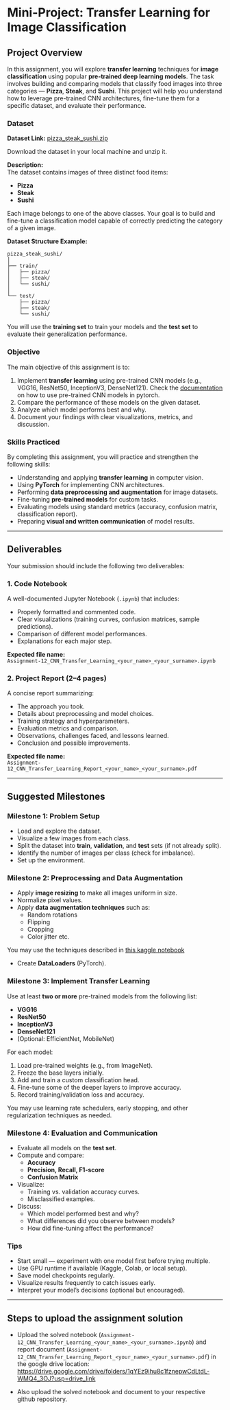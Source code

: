 # Mini-Project: Transfer Learning for Image Classification

## Project Overview

In this assignment, you will explore **transfer learning** techniques for **image classification** using popular **pre-trained deep learning models**. The task involves building and comparing models that classify food images into three categories — **Pizza**, **Steak**, and **Sushi**. This project will help you understand how to leverage pre-trained CNN architectures, fine-tune them for a specific dataset, and evaluate their performance.

### Dataset

**Dataset Link:** [pizza_steak_sushi.zip](https://github.com/skarma91/logicmojo-data-science-april-2025/blob/main/Assignments/Assignment-12-Computer_Vision/pizza_steak_sushi.zip)

Download the dataset in your local machine and unzip it.

**Description:**  
The dataset contains images of three distinct food items:
- **Pizza**
- **Steak**
- **Sushi**

Each image belongs to one of the above classes. Your goal is to build and fine-tune a classification model capable of correctly predicting the category of a given image.

**Dataset Structure Example:**
```
pizza_steak_sushi/
│
├── train/
│   ├── pizza/
│   ├── steak/
│   └── sushi/
│
└── test/
    ├── pizza/
    ├── steak/
    └── sushi/
```

You will use the **training set** to train your models and the **test set** to evaluate their generalization performance.


### Objective

The main objective of this assignment is to:
1. Implement **transfer learning** using pre-trained CNN models (e.g., VGG16, ResNet50, InceptionV3, DenseNet121). Check the [documentation](https://docs.pytorch.org/vision/main/models.html) on how to use pre-trained CNN models in pytorch.
2. Compare the performance of these models on the given dataset.
3. Analyze which model performs best and why.
4. Document your findings with clear visualizations, metrics, and discussion.

### Skills Practiced

By completing this assignment, you will practice and strengthen the following skills:
- Understanding and applying **transfer learning** in computer vision.
- Using **PyTorch** for implementing CNN architectures.
- Performing **data preprocessing and augmentation** for image datasets.
- Fine-tuning **pre-trained models** for custom tasks.
- Evaluating models using standard metrics (accuracy, confusion matrix, classification report).
- Preparing **visual and written communication** of model results.

---

## Deliverables

Your submission should include the following two deliverables:

### 1. Code Notebook
A well-documented Jupyter Notebook (`.ipynb`) that includes:
- Properly formatted and commented code.
- Clear visualizations (training curves, confusion matrices, sample predictions).
- Comparison of different model performances.
- Explanations for each major step.

**Expected file name:**  
`Assignment-12_CNN_Transfer_Learning_<your_name>_<your_surname>.ipynb`

### 2. Project Report (2–4 pages)
A concise report summarizing:
- The approach you took.
- Details about preprocessing and model choices.
- Training strategy and hyperparameters.
- Evaluation metrics and comparison.
- Observations, challenges faced, and lessons learned.
- Conclusion and possible improvements.

**Expected file name:**  
`Assignment-12_CNN_Transfer_Learning_Report_<your_name>_<your_surname>.pdf`

---

## Suggested Milestones

### Milestone 1: Problem Setup
- Load and explore the dataset.
- Visualize a few images from each class.
- Split the dataset into **train**, **validation**, and **test** sets (if not already split).
- Identify the number of images per class (check for imbalance).
- Set up the environment.


###  Milestone 2: Preprocessing and Data Augmentation
- Apply **image resizing** to make all images uniform in size.
- Normalize pixel values.
- Apply **data augmentation techniques** such as:
  - Random rotations
  - Flipping
  - Cropping
  - Color jitter
  etc.

You may use the techniques described in [this kaggle notebook](https://www.kaggle.com/code/mohamedmustafa/7-data-augmentation-on-images-using-pytorch)
- Create **DataLoaders** (PyTorch).


### Milestone 3: Implement Transfer Learning
Use at least **two or more** pre-trained models from the following list:
- **VGG16**
- **ResNet50**
- **InceptionV3**
- **DenseNet121**
- (Optional: EfficientNet, MobileNet)

For each model:
1. Load pre-trained weights (e.g., from ImageNet).
2. Freeze the base layers initially.
3. Add and train a custom classification head.
4. Fine-tune some of the deeper layers to improve accuracy.
5. Record training/validation loss and accuracy.

You may use learning rate schedulers, early stopping, and other regularization techniques as needed.


### Milestone 4: Evaluation and Communication
- Evaluate all models on the **test set**.
- Compute and compare:
  - **Accuracy**
  - **Precision, Recall, F1-score**
  - **Confusion Matrix**
- Visualize:
  - Training vs. validation accuracy curves.
  - Misclassified examples.
- Discuss:
  - Which model performed best and why?
  - What differences did you observe between models?
  - How did fine-tuning affect the performance?


### Tips
- Start small — experiment with one model first before trying multiple.
- Use GPU runtime if available (Kaggle, Colab, or local setup).
- Save model checkpoints regularly.
- Visualize results frequently to catch issues early.
- Interpret your model’s decisions (optional but encouraged).

---

## Steps to upload the assignment solution

- Upload the solved notebook (`Assignment-12_CNN_Transfer_Learning_<your_name>_<your_surname>.ipynb`) and report document (`Assignment-12_CNN_Transfer_Learning_Report_<your_name>_<your_surname>.pdf`) in the google drive location: https://drive.google.com/drive/folders/1qYEz9ihu8c1fznepwCdLtdL-WMQ4_3OJ?usp=drive_link

- Also upload the solved notebook and document to your respective github repository.
